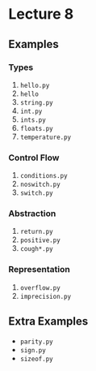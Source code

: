 # Lecture 8

## Examples

### Types 

1. `hello.py`
1. `hello`
1. `string.py`
1. `int.py`
1. `ints.py`
1. `floats.py`
1. `temperature.py`

### Control Flow

1. `conditions.py`
1. `noswitch.py`
1. `switch.py`

### Abstraction

1. `return.py`
1. `positive.py`
1. `cough*.py`

### Representation

1. `overflow.py`
1. `imprecision.py`

## Extra Examples

- `parity.py`
- `sign.py`
- `sizeof.py`

